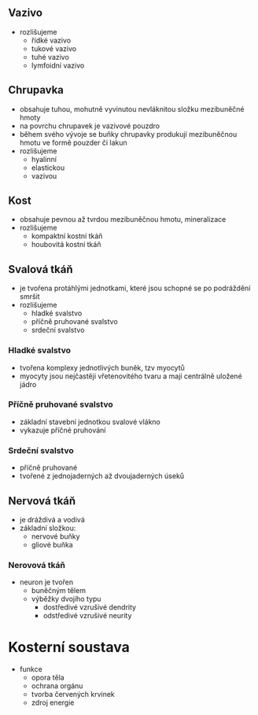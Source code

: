 ## Vazivo

- rozlišujeme
  - řídké vazivo
  - tukové vazivo
  - tuhé vazivo
  - lymfoidní vazivo

## Chrupavka

- obsahuje tuhou, mohutně vyvinutou nevláknitou složku mezibuněčné hmoty
- na povrchu chrupavek je vazivové pouzdro
- během svého vývoje se buňky chrupavky produkují mezibuněčnou hmotu ve formě pouzder či lakun
- rozlišujeme
  - hyalinní
  - elastickou
  - vazivou

## Kost

- obsahuje pevnou až tvrdou mezibuněčnou hmotu, mineralizace
- rozlišujeme
  - kompaktní kostní tkáň
  - houbovitá kostní tkáň

## Svalová tkáň

- je tvořena protáhlými jednotkami, které jsou schopné se po podráždění smršit
- rozlišujeme
  - hladké svalstvo
  - příčně pruhované svalstvo
  - srdeční svalstvo

### Hladké svalstvo

- tvořena komplexy jednotlivých buněk, tzv myocytů
- myocyty jsou nejčastěji vřetenovitého tvaru a mají centrálně uložené jádro

### Příčně pruhované svalstvo

- základní stavební jednotkou svalové vlákno
- vykazuje příčné pruhování

### Srdeční svalstvo

- příčně pruhované
- tvořené z jednojaderných až dvoujaderných úseků

## Nervová tkáň

- je dráždivá a vodivá
- základní složkou:
  - nervové buňky
  - gliové buňka

### Nerovová tkáň

- neuron je tvořen
  - buněčným tělem
  - výběžky dvojího typu
    - dostředivé vzrušivé dendrity
    - odstředivé vzrušivé neurity

# Kosterní soustava

- funkce
  - opora těla
  - ochrana orgánu
  - tvorba červených krvinek
  - zdroj energie

